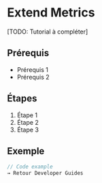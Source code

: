 ﻿# Extend Metrics

[TODO: Tutorial à compléter]

## Prérequis

- Prérequis 1
- Prérequis 2

## Étapes

1. Étape 1
2. Étape 2
3. Étape 3

## Exemple
```typescript
// Code example
→ Retour Developer Guides
